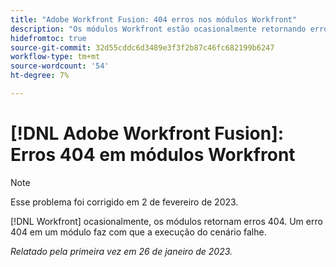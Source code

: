 ```yaml
---
title: "Adobe Workfront Fusion: 404 erros nos módulos Workfront"
description: "Os módulos Workfront estão ocasionalmente retornando erros 404. Um erro 404 em um módulo faz com que a execução do cenário falhe."
hidefromtoc: true
source-git-commit: 32d55cddc6d3489e3f3f2b87c46fc682199b6247
workflow-type: tm+mt
source-wordcount: '54'
ht-degree: 7%

---
```



# [!DNL Adobe Workfront Fusion]: Erros 404 em módulos Workfront

>[!NOTE]
>
>Esse problema foi corrigido em 2 de fevereiro de 2023.

[!DNL Workfront] ocasionalmente, os módulos retornam erros 404. Um erro 404 em um módulo faz com que a execução do cenário falhe.

_Relatado pela primeira vez em 26 de janeiro de 2023._

